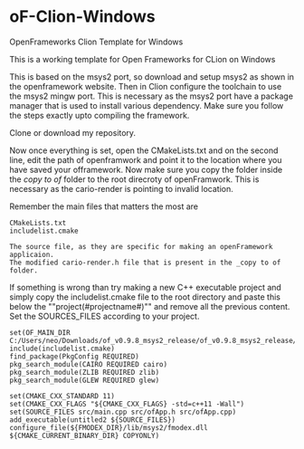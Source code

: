 # oF-Clion-Windows
OpenFrameworks Clion Template for Windows 

This is a working template for Open Frameworks for CLion on Windows

This is based on the msys2 port, so download and setup msys2 as shown in the openframework website. Then in Clion configure the toolchain to use the msys2 mingw port. This is necessary as the msys2 port have a package manager that is used to install various dependency. Make sure you follow the steps exactly upto compiling the framework.

Clone or download my repository.

Now once everything is set, open the CMakeLists.txt and on the second line, edit the path of openframwork and point it to the location where you have saved your offramework. Now make sure you copy the folder inside the _copy to of_ folder to the root direcroty of openFramwork. This is necessary as the cario-render is pointing to invalid location. 

Remember the main files that matters the most are 
```
CMakeLists.txt
includelist.cmake
```

```
The source file, as they are specific for making an openFramework applicaion.
The modified cario-render.h file that is present in the _copy to of folder.
```

If something is wrong than try making a new C++ executable project and simply copy the includelist.cmake file to the root directory and paste this below the ""project(#projectname#)"" and remove all the previous content. Set the SOURCES_FILES according to your project.

```
set(OF_MAIN_DIR C:/Users/neo/Downloads/of_v0.9.8_msys2_release/of_v0.9.8_msys2_release/)
include(includelist.cmake)
find_package(PkgConfig REQUIRED)
pkg_search_module(CAIRO REQUIRED cairo)
pkg_search_module(ZLIB REQUIRED zlib)
pkg_search_module(GLEW REQUIRED glew)

set(CMAKE_CXX_STANDARD 11)
set(CMAKE_CXX_FLAGS "${CMAKE_CXX_FLAGS} -std=c++11 -Wall")
set(SOURCE_FILES src/main.cpp src/ofApp.h src/ofApp.cpp)
add_executable(untitled2 ${SOURCE_FILES})
configure_file(${FMODEX_DIR}/lib/msys2/fmodex.dll ${CMAKE_CURRENT_BINARY_DIR} COPYONLY)
```
